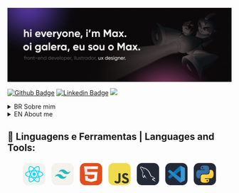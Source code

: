 <a href="" target="_blank"><img align="center" src="/imagem.png"/><a/>

[![Github Badge](https://img.shields.io/badge/-Github-000?style=flat-square&logo=Github&logoColor=white&link=https://github.com/MaxRodrigurs)](https://github.com/maxrodrigurs)
[![Linkedin Badge](https://img.shields.io/badge/-LinkedIn-blue?style=flat-square&logo=Linkedin&logoColor=white&link=https://www.linkedin.com/in/anaximandrodrigurs//)](https://www.linkedin.com/in/anaximandrodrigurs//)
![](https://visitor-badge.laobi.icu/badge?page_id=MaxRodrigurs.MaxRodrigurs//)

<details>
  <summary>BR Sobre mim </summary>
  <p>
  Sempre gostei de tecnologia, eventualmente me pego procurando sobre coisas novas ou alguma ideia doida pra criar.
  Já desenvolvi projetos basico de Py, alguns joguinhos e alguns apps simples, mas sempre me dedicando para trazer algo diferente para o projeto, algo novo e que trouxesse alguma caracteristica minha!
  Me adapto facilmente e sempre tento aprender algo em meio a correria.
  Valorizo muito a transparência, a sinceridade e a honestidade, seja para assumir responsabilidades ou problemas.
  Sou extrovertido e muito sociavel, faço amigos facilmente... eu acho.   

  Mais:
  📫 maxrodrigurs@outlook.com
  📜 linkedin.com/in/anaximandrodrigurs/
  </p>
</details>

<details>
<summary>EN About me</summary>
  <p>
  I've always liked technology and find myself looking for new things all the time.
  I've already developed basic Py projects, some games and some simple apps and I've always dedicated myself to bring something different to the project, something new and that would bring some of my characteristics!
  I adapt easily and always try to learn something new amidst the rush.
  I highly value transparency, sincerity and honesty, whether to assume responsibilities or problems, or to assume limitations or difficulties.
  I am outgoing and very sociable, and i make friends easily... i hope.

  More:
  📫 maxrodrigurs@outlook.com
  📜 linkedin.com/in/anaximandrodrigurs/
  </p>
</details>

## 🧰 Linguagens e Ferramentas | Languages and Tools:
  <p align="center">
  <img src="https://github.com/tandpfun/skill-icons/raw/main/icons/React-Light.svg" alt="React" height="50" style="vertical-align:top; margin:5px">
  <img src="https://github.com/tandpfun/skill-icons/raw/main/icons/TailwindCSS-Light.svg" alt="TailwindCSS" height="50" style="vertical-align:top; margin:5px">
  <img src="https://github.com/tandpfun/skill-icons/raw/main/icons/HTML.svg" alt="HTML" height="50" style="vertical-align:top; margin:5px">
  <img src="https://github.com/tandpfun/skill-icons/raw/main/icons/JavaScript.svg" alt="Javascript" height="50" style="vertical-align:top; margin:5px">
  <img src="https://github.com/tandpfun/skill-icons/raw/main/icons/MySQL-Dark.svg" alt="MySQL" height="50" style="vertical-align:top; margin:5px">
  <img src="https://github.com/tandpfun/skill-icons/raw/main/icons/VSCode-Dark.svg" alt="VS Code" height="50" style="vertical-align:top; margin:5px">
  <img src="https://github.com/tandpfun/skill-icons/raw/main/icons/Python-Dark.svg" alt="Python" height="50" style="vertical-align:top; margin:5px">
